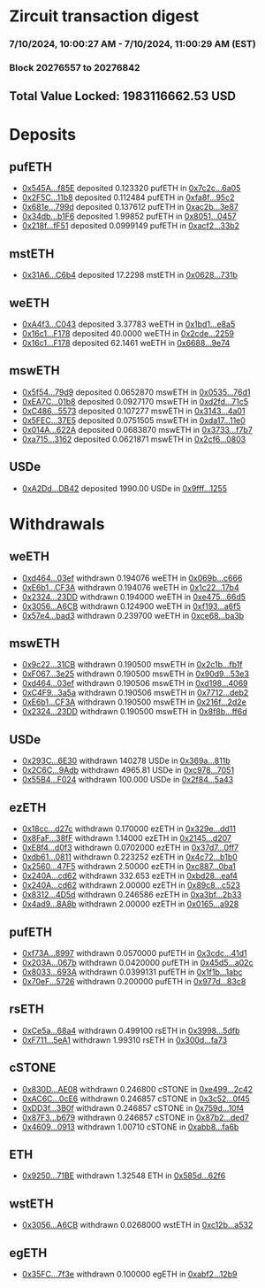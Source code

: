 # Zircuit transaction digest
### 7/10/2024, 10:00:27 AM - 7/10/2024, 11:00:29 AM (EST)
### Block 20276557 to 20276842

## Total Value Locked: 1983116662.53 USD

# Deposits
## pufETH
- [0x545A...f85E](https://etherscan.io/address/0x545A55f2f18b0217f6753553fc045B13ba88f85E) deposited 0.123320 pufETH in [0x7c2c...6a05](https://etherscan.io/tx/0x545A55f2f18b0217f6753553fc045B13ba88f85E)
- [0x2F5C...11b8](https://etherscan.io/address/0x2F5C4C26DDCE1AFed392aF039308DCb77F0611b8) deposited 0.112484 pufETH in [0xfa8f...95c2](https://etherscan.io/tx/0x2F5C4C26DDCE1AFed392aF039308DCb77F0611b8)
- [0x681e...799d](https://etherscan.io/address/0x681e94726322d0111c1Db0A6735e7Cc5284a799d) deposited 0.137612 pufETH in [0xac2b...3e87](https://etherscan.io/tx/0x681e94726322d0111c1Db0A6735e7Cc5284a799d)
- [0x34db...b1F6](https://etherscan.io/address/0x34dbBAF024bC8d31aa9967c5127fADe6b085b1F6) deposited 1.99852 pufETH in [0x8051...0457](https://etherscan.io/tx/0x34dbBAF024bC8d31aa9967c5127fADe6b085b1F6)
- [0x218f...fF51](https://etherscan.io/address/0x218fDAF60F2853c679A5D5065DB2005944CCfF51) deposited 0.0999149 pufETH in [0xacf2...33b2](https://etherscan.io/tx/0x218fDAF60F2853c679A5D5065DB2005944CCfF51)
## mstETH
- [0x31A6...C6b4](https://etherscan.io/address/0x31A636802504BaC68A69a639C66e246c6f1CC6b4) deposited 17.2298 mstETH in [0x0628...731b](https://etherscan.io/tx/0x31A636802504BaC68A69a639C66e246c6f1CC6b4)
## weETH
- [0xA4f3...C043](https://etherscan.io/address/0xA4f313FAedb2a37Afe8E9B5a8dD6D6E2997aC043) deposited 3.37783 weETH in [0x1bd1...e8a5](https://etherscan.io/tx/0xA4f313FAedb2a37Afe8E9B5a8dD6D6E2997aC043)
- [0x16c1...F178](https://etherscan.io/address/0x16c13e2Ce345B46C2F3d0317441cb17d0c3BF178) deposited 40.0000 weETH in [0x2cde...2259](https://etherscan.io/tx/0x16c13e2Ce345B46C2F3d0317441cb17d0c3BF178)
- [0x16c1...F178](https://etherscan.io/address/0x16c13e2Ce345B46C2F3d0317441cb17d0c3BF178) deposited 62.1461 weETH in [0x6688...9e74](https://etherscan.io/tx/0x16c13e2Ce345B46C2F3d0317441cb17d0c3BF178)
## mswETH
- [0x5f54...79d9](https://etherscan.io/address/0x5f546BAC2657856fc6af7199A7bC8846431B79d9) deposited 0.0652870 mswETH in [0x0535...76d1](https://etherscan.io/tx/0x5f546BAC2657856fc6af7199A7bC8846431B79d9)
- [0xEA7C...01b8](https://etherscan.io/address/0xEA7C36985fC18B329E54520c0dabB03C341a01b8) deposited 0.0927170 mswETH in [0xd2fd...71c5](https://etherscan.io/tx/0xEA7C36985fC18B329E54520c0dabB03C341a01b8)
- [0xC486...5573](https://etherscan.io/address/0xC486735A534159C2974fDEB6b046bE219dD15573) deposited 0.107277 mswETH in [0x3143...4a01](https://etherscan.io/tx/0xC486735A534159C2974fDEB6b046bE219dD15573)
- [0x5FEC...37E5](https://etherscan.io/address/0x5FEC706Dc5E2682c64357cd5062e0C97d6E237E5) deposited 0.0751505 mswETH in [0xda17...11e0](https://etherscan.io/tx/0x5FEC706Dc5E2682c64357cd5062e0C97d6E237E5)
- [0x014A...622A](https://etherscan.io/address/0x014A8346bA51b883F4fbf135f38e5E50F2ae622A) deposited 0.0683870 mswETH in [0x3733...f7b7](https://etherscan.io/tx/0x014A8346bA51b883F4fbf135f38e5E50F2ae622A)
- [0xa715...3162](https://etherscan.io/address/0xa715f9646FA99da399B573b32E4116B0076b3162) deposited 0.0621871 mswETH in [0x2cf6...0803](https://etherscan.io/tx/0xa715f9646FA99da399B573b32E4116B0076b3162)
## USDe
- [0xA2Dd...DB42](https://etherscan.io/address/0xA2Dd544547BeBF535fD7618815379452FF6bDB42) deposited 1990.00 USDe in [0x9fff...1255](https://etherscan.io/tx/0xA2Dd544547BeBF535fD7618815379452FF6bDB42)
# Withdrawals
## weETH
- [0xd464...03ef](https://etherscan.io/address/0xd4642a6DfAd0AeaF4755D170159f40465F5a03ef) withdrawn 0.194076 weETH in [0x069b...c666](https://etherscan.io/tx/0xd4642a6DfAd0AeaF4755D170159f40465F5a03ef)
- [0xE6b1...CF3A](https://etherscan.io/address/0xE6b1D05606a5D6dD314A16081759266f0146CF3A) withdrawn 0.194076 weETH in [0x1c22...17b4](https://etherscan.io/tx/0xE6b1D05606a5D6dD314A16081759266f0146CF3A)
- [0x2324...23DD](https://etherscan.io/address/0x2324392b16C722427a87075A8682070A177723DD) withdrawn 0.194000 weETH in [0xe475...66d5](https://etherscan.io/tx/0x2324392b16C722427a87075A8682070A177723DD)
- [0x3056...A6CB](https://etherscan.io/address/0x30563390FF7c61AFa363eA1f59C801b309c7A6CB) withdrawn 0.124900 weETH in [0xf193...a6f5](https://etherscan.io/tx/0x30563390FF7c61AFa363eA1f59C801b309c7A6CB)
- [0x57e4...bad3](https://etherscan.io/address/0x57e4b08be9D06e247a97819dd82Df3fEA07bbad3) withdrawn 0.239700 weETH in [0xce68...ba3b](https://etherscan.io/tx/0x57e4b08be9D06e247a97819dd82Df3fEA07bbad3)
## mswETH
- [0x9c22...31CB](https://etherscan.io/address/0x9c22F2AeDfAaB5A817c4d73AAAb10ccff15231CB) withdrawn 0.190500 mswETH in [0x2c1b...fb1f](https://etherscan.io/tx/0x9c22F2AeDfAaB5A817c4d73AAAb10ccff15231CB)
- [0xF067...3e25](https://etherscan.io/address/0xF06774e6281Ff6a87450E5c2904142a155f83e25) withdrawn 0.190500 mswETH in [0x90d9...53e3](https://etherscan.io/tx/0xF06774e6281Ff6a87450E5c2904142a155f83e25)
- [0xd464...03ef](https://etherscan.io/address/0xd4642a6DfAd0AeaF4755D170159f40465F5a03ef) withdrawn 0.190506 mswETH in [0xd198...4069](https://etherscan.io/tx/0xd4642a6DfAd0AeaF4755D170159f40465F5a03ef)
- [0xC4F9...3a5a](https://etherscan.io/address/0xC4F9EFfaD59A27e19301dFA33814968fC72e3a5a) withdrawn 0.190506 mswETH in [0x7712...deb2](https://etherscan.io/tx/0xC4F9EFfaD59A27e19301dFA33814968fC72e3a5a)
- [0xE6b1...CF3A](https://etherscan.io/address/0xE6b1D05606a5D6dD314A16081759266f0146CF3A) withdrawn 0.190500 mswETH in [0x216f...2d2e](https://etherscan.io/tx/0xE6b1D05606a5D6dD314A16081759266f0146CF3A)
- [0x2324...23DD](https://etherscan.io/address/0x2324392b16C722427a87075A8682070A177723DD) withdrawn 0.190500 mswETH in [0x8f8b...ff6d](https://etherscan.io/tx/0x2324392b16C722427a87075A8682070A177723DD)
## USDe
- [0x293C...6E30](https://etherscan.io/address/0x293C6937D8D82e05B01335F7B33FBA0c8e256E30) withdrawn 140278 USDe in [0x369a...811b](https://etherscan.io/tx/0x293C6937D8D82e05B01335F7B33FBA0c8e256E30)
- [0x2C6C...9Adb](https://etherscan.io/address/0x2C6C246B53caF8ff134E5D9874a29AA393419Adb) withdrawn 4965.81 USDe in [0xc978...7051](https://etherscan.io/tx/0x2C6C246B53caF8ff134E5D9874a29AA393419Adb)
- [0x55B4...F024](https://etherscan.io/address/0x55B41331fC4aD1f659BB4b1C963B4ed90ff2F024) withdrawn 100.000 USDe in [0x2f84...5a43](https://etherscan.io/tx/0x55B41331fC4aD1f659BB4b1C963B4ed90ff2F024)
## ezETH
- [0x18cc...d27c](https://etherscan.io/address/0x18cc7D88d68F73180Fe8dc618B80f9CF5764d27c) withdrawn 0.170000 ezETH in [0x329e...dd11](https://etherscan.io/tx/0x18cc7D88d68F73180Fe8dc618B80f9CF5764d27c)
- [0x8FaF...38fF](https://etherscan.io/address/0x8FaFBBE8f442042C52d6d8Ea01737783583F38fF) withdrawn 1.14000 ezETH in [0x2145...d207](https://etherscan.io/tx/0x8FaFBBE8f442042C52d6d8Ea01737783583F38fF)
- [0xE8f4...d0f3](https://etherscan.io/address/0xE8f4FCf52f76F82109327553945250C986c6d0f3) withdrawn 0.0702000 ezETH in [0x37d7...0ff7](https://etherscan.io/tx/0xE8f4FCf52f76F82109327553945250C986c6d0f3)
- [0xdb61...0811](https://etherscan.io/address/0xdb619bA541618f074F1da448A04Cc2f43D0A0811) withdrawn 0.223252 ezETH in [0x4c72...b1b0](https://etherscan.io/tx/0xdb619bA541618f074F1da448A04Cc2f43D0A0811)
- [0x2560...47F5](https://etherscan.io/address/0x2560e18187362f970b19C5E85F71E37fCE5847F5) withdrawn 2.50000 ezETH in [0xc887...0ba1](https://etherscan.io/tx/0x2560e18187362f970b19C5E85F71E37fCE5847F5)
- [0x240A...cd62](https://etherscan.io/address/0x240A7B31A390F25A32aa88CB81bfc91a6A28cd62) withdrawn 332.653 ezETH in [0xbd28...eaf4](https://etherscan.io/tx/0x240A7B31A390F25A32aa88CB81bfc91a6A28cd62)
- [0x240A...cd62](https://etherscan.io/address/0x240A7B31A390F25A32aa88CB81bfc91a6A28cd62) withdrawn 2.00000 ezETH in [0x89c8...c523](https://etherscan.io/tx/0x240A7B31A390F25A32aa88CB81bfc91a6A28cd62)
- [0x8312...4D5d](https://etherscan.io/address/0x831233CD92F4D3ab3436a9B6524C0f3810C94D5d) withdrawn 0.246586 ezETH in [0xa3bf...2b33](https://etherscan.io/tx/0x831233CD92F4D3ab3436a9B6524C0f3810C94D5d)
- [0x4ad9...8A8b](https://etherscan.io/address/0x4ad98132EA31ae5eDB9333f4DaFd1a5c992e8A8b) withdrawn 2.00000 ezETH in [0x0165...a928](https://etherscan.io/tx/0x4ad98132EA31ae5eDB9333f4DaFd1a5c992e8A8b)
## pufETH
- [0xf73A...8997](https://etherscan.io/address/0xf73Ae0960002dAb03fD2fD67cd4F53Ee3ED78997) withdrawn 0.0570000 pufETH in [0x3cdc...41d1](https://etherscan.io/tx/0xf73Ae0960002dAb03fD2fD67cd4F53Ee3ED78997)
- [0x203A...067b](https://etherscan.io/address/0x203A84f58dEa17FadD51Bd4A3853391Ec515067b) withdrawn 0.0420000 pufETH in [0x45d5...a02c](https://etherscan.io/tx/0x203A84f58dEa17FadD51Bd4A3853391Ec515067b)
- [0x8033...693A](https://etherscan.io/address/0x8033f8628Be2F688399EeD64a6Cd8d127E96693A) withdrawn 0.0399131 pufETH in [0x1f1b...1abc](https://etherscan.io/tx/0x8033f8628Be2F688399EeD64a6Cd8d127E96693A)
- [0x70eF...5726](https://etherscan.io/address/0x70eF3569068f7F92AC3649ed2464078cA1fc5726) withdrawn 0.200000 pufETH in [0x977d...83c8](https://etherscan.io/tx/0x70eF3569068f7F92AC3649ed2464078cA1fc5726)
## rsETH
- [0xCe5a...68a4](https://etherscan.io/address/0xCe5a16701cc39A659313D9096d76d0697cBf68a4) withdrawn 0.499100 rsETH in [0x3998...5dfb](https://etherscan.io/tx/0xCe5a16701cc39A659313D9096d76d0697cBf68a4)
- [0xF711...5eA1](https://etherscan.io/address/0xF71181C9f91F85149d629F37b8C27aFCa0fD5eA1) withdrawn 1.99310 rsETH in [0x300d...fa73](https://etherscan.io/tx/0xF71181C9f91F85149d629F37b8C27aFCa0fD5eA1)
## cSTONE
- [0x830D...AE08](https://etherscan.io/address/0x830D9D760551d597646Ac82A41c62DfdEd4dAE08) withdrawn 0.246800 cSTONE in [0xe499...2c42](https://etherscan.io/tx/0x830D9D760551d597646Ac82A41c62DfdEd4dAE08)
- [0xAC6C...0cE6](https://etherscan.io/address/0xAC6CdeB9943F2bB9C3C5Da8C23B4593389B80cE6) withdrawn 0.246857 cSTONE in [0x3c52...0f45](https://etherscan.io/tx/0xAC6CdeB9943F2bB9C3C5Da8C23B4593389B80cE6)
- [0xDD3f...3B0f](https://etherscan.io/address/0xDD3fA92046Dd3bE09bAc3A58A956c9c298E23B0f) withdrawn 0.246857 cSTONE in [0x759d...10f4](https://etherscan.io/tx/0xDD3fA92046Dd3bE09bAc3A58A956c9c298E23B0f)
- [0x87F3...b679](https://etherscan.io/address/0x87F3C4A67Ed0750F13a0f835dA2a2F40E41ab679) withdrawn 0.246857 cSTONE in [0x87b2...ded7](https://etherscan.io/tx/0x87F3C4A67Ed0750F13a0f835dA2a2F40E41ab679)
- [0x4609...0913](https://etherscan.io/address/0x4609fFaDc61a368749D4491DA21C160F88BE0913) withdrawn 1.00710 cSTONE in [0xabb8...fa6b](https://etherscan.io/tx/0x4609fFaDc61a368749D4491DA21C160F88BE0913)
## ETH
- [0x9250...71BE](https://etherscan.io/address/0x925036E51d1698DC4983f0a3B1691eB1fc2971BE) withdrawn 1.32548 ETH in [0x585d...62f6](https://etherscan.io/tx/0x925036E51d1698DC4983f0a3B1691eB1fc2971BE)
## wstETH
- [0x3056...A6CB](https://etherscan.io/address/0x30563390FF7c61AFa363eA1f59C801b309c7A6CB) withdrawn 0.0268000 wstETH in [0xc12b...a532](https://etherscan.io/tx/0x30563390FF7c61AFa363eA1f59C801b309c7A6CB)
## egETH
- [0x35FC...7f3e](https://etherscan.io/address/0x35FC0F2c4F72f03819883cf916e7E03c30eB7f3e) withdrawn 0.100000 egETH in [0xabf2...12b9](https://etherscan.io/tx/0x35FC0F2c4F72f03819883cf916e7E03c30eB7f3e)

